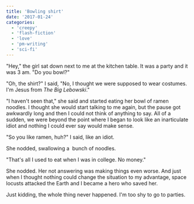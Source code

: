 ```yaml
---
title: 'Bowling shirt'
date: '2017-01-24'
categories:
  - 'creepy'
  - 'flash-fiction'
  - 'love'
  - 'pm-writing'
  - 'sci-fi'
---
```


"Hey," the girl sat down next to me at the kitchen table. It was a party and it
was 3 am. "Do you bowl?"

<!-- truncate -->

"Oh, the shirt?" I said, "No, I thought we were supposed to wear costumes. I'm
Jesus from _The Big Lebowski_."

"I haven't seen that," she said and started eating her bowl of ramen noodles. I
thought she would start talking to me again, but the pause got awkwardly long
and then I could not think of anything to say. All of a sudden, we were beyond
the point where I began to look like an inarticulate idiot and nothing I could
ever say would make sense.

"So you like ramen, huh?" I said, like an idiot.

She nodded, swallowing a  bunch of noodles.

"That's all I used to eat when I was in college. No money."

She nodded. Her not answering was making things even worse. And just when I
thought nothing could change the situation to my advantage, space locusts
attacked the Earth and I became a hero who saved her.

Just kidding, the whole thing never happened. I'm too shy to go to parties.
